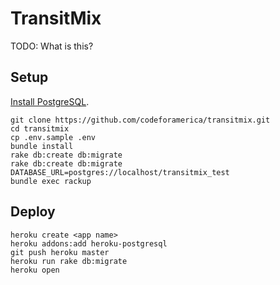 # TransitMix

TODO: What is this?

## Setup

[Install PostgreSQL](https://github.com/codeforamerica/howto/blob/master/PostgreSQL.md).

```console
git clone https://github.com/codeforamerica/transitmix.git
cd transitmix
cp .env.sample .env
bundle install
rake db:create db:migrate
rake db:create db:migrate DATABASE_URL=postgres://localhost/transitmix_test
bundle exec rackup
```

## Deploy

```console
heroku create <app name>
heroku addons:add heroku-postgresql
git push heroku master
heroku run rake db:migrate
heroku open
```

